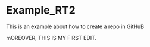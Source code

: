 # Example_RT2
This is an example about how to create a repo in GitHuB


mOREOVER, THIS IS MY FIRST EDIT. 
